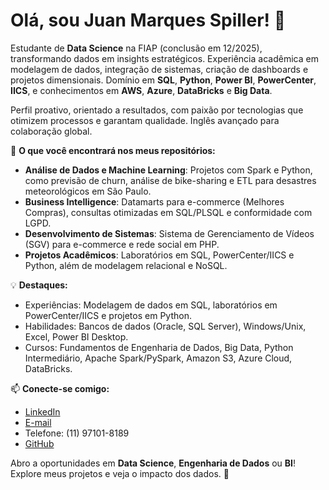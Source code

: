 # Olá, sou Juan Marques Spiller! 👋

Estudante de **Data Science** na FIAP (conclusão em 12/2025), transformando dados em insights estratégicos. Experiência acadêmica em modelagem de dados, integração de sistemas, criação de dashboards e projetos dimensionais. Domínio em **SQL**, **Python**, **Power BI**, **PowerCenter**, **IICS**, e conhecimentos em **AWS**, **Azure**, **DataBricks** e **Big Data**.

Perfil proativo, orientado a resultados, com paixão por tecnologias que otimizem processos e garantam qualidade. Inglês avançado para colaboração global.

🌟 **O que você encontrará nos meus repositórios:**
- **Análise de Dados e Machine Learning**: Projetos com Spark e Python, como previsão de churn, análise de bike-sharing e ETL para desastres meteorológicos em São Paulo.
- **Business Intelligence**: Datamarts para e-commerce (Melhores Compras), consultas otimizadas em SQL/PLSQL e conformidade com LGPD.
- **Desenvolvimento de Sistemas**: Sistema de Gerenciamento de Vídeos (SGV) para e-commerce e rede social em PHP.
- **Projetos Acadêmicos**: Laboratórios em SQL, PowerCenter/IICS e Python, além de modelagem relacional e NoSQL.

💡 **Destaques:**
- Experiências: Modelagem de dados em SQL, laboratórios em PowerCenter/IICS e projetos em Python.
- Habilidades: Bancos de dados (Oracle, SQL Server), Windows/Unix, Excel, Power BI Desktop.
- Cursos: Fundamentos de Engenharia de Dados, Big Data, Python Intermediário, Apache Spark/PySpark, Amazon S3, Azure Cloud, DataBricks.

📫 **Conecte-se comigo:**
- [LinkedIn](https://www.linkedin.com/in/juan-spiller-837654264/)
- [E-mail](mailto:juanspiller@gmail.com)
- Telefone: (11) 97101-8189
- [GitHub](https://github.com/Spiiller)

Abro a oportunidades em **Data Science**, **Engenharia de Dados** ou **BI**! Explore meus projetos e veja o impacto dos dados. 🚀
